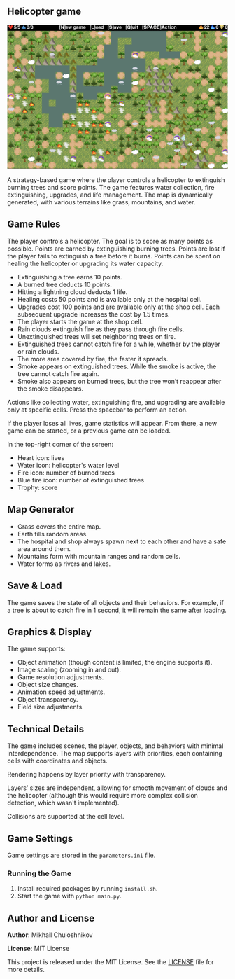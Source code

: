 ## Helicopter game

![Banner](readme/assets/img/banner.png)

A strategy-based game where the player controls a helicopter to extinguish burning trees and score points. The game features water collection, fire extinguishing, upgrades, and life management. The map is dynamically generated, with various terrains like grass, mountains, and water.

## Game Rules

The player controls a helicopter. The goal is to score as many points as possible.
Points are earned by extinguishing burning trees. Points are lost if the player fails to extinguish a tree before it burns.
Points can be spent on healing the helicopter or upgrading its water capacity.


- Extinguishing a tree earns 10 points.
- A burned tree deducts 10 points.
- Hitting a lightning cloud deducts 1 life.
- Healing costs 50 points and is available only at the hospital cell.
- Upgrades cost 100 points and are available only at the shop cell. Each subsequent upgrade increases the cost by 1.5 times.
- The player starts the game at the shop cell.
- Rain clouds extinguish fire as they pass through fire cells.
- Unextinguished trees will set neighboring trees on fire.
- Extinguished trees cannot catch fire for a while, whether by the player or rain clouds.
- The more area covered by fire, the faster it spreads.
- Smoke appears on extinguished trees. While the smoke is active, the tree cannot catch fire again.
- Smoke also appears on burned trees, but the tree won’t reappear after the smoke disappears.

Actions like collecting water, extinguishing fire, and upgrading are available only at specific cells. Press the spacebar to perform an action.

If the player loses all lives, game statistics will appear. From there, a new game can be started, or a previous game can be loaded.

In the top-right corner of the screen:
- Heart icon: lives
- Water icon: helicopter's water level
- Fire icon: number of burned trees
- Blue fire icon: number of extinguished trees
- Trophy: score

## Map Generator
- Grass covers the entire map.
- Earth fills random areas.
- The hospital and shop always spawn next to each other and have a safe area around them.
- Mountains form with mountain ranges and random cells.
- Water forms as rivers and lakes.

## Save & Load
The game saves the state of all objects and their behaviors. For example, if a tree is about to catch fire in 1 second, it will remain the same after loading.

## Graphics & Display

The game supports:
- Object animation (though content is limited, the engine supports it).
- Image scaling (zooming in and out).
- Game resolution adjustments.
- Object size changes.
- Animation speed adjustments.
- Object transparency.
- Field size adjustments.

## Technical Details
The game includes scenes, the player, objects, and behaviors with minimal interdependence. The map supports layers with priorities, each containing cells with coordinates and objects.

Rendering happens by layer priority with transparency.

Layers’ sizes are independent, allowing for smooth movement of clouds and the helicopter (although this would require more complex collision detection, which wasn't implemented).

Collisions are supported at the cell level.

## Game Settings
Game settings are stored in the `parameters.ini` file.

### Running the Game

1. Install required packages by running `install.sh`.
2. Start the game with `python main.py`.

## Author and License

**Author**: Mikhail Chuloshnikov

**License**: MIT License

This project is released under the MIT License. See the [LICENSE](LICENSE) file for more details.
